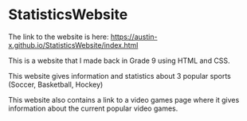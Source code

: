 # StatisticsWebsite

The link to the website is here: https://austin-x.github.io/StatisticsWebsite/index.html

This is a website that I made back in Grade 9 using HTML and CSS.

This website gives information and statistics about 3 popular sports (Soccer, Basketball, Hockey)

This website also contains a link to a video games page where it gives information about the current popular video games.
